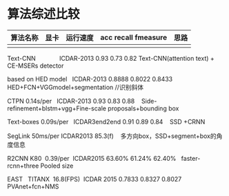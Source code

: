 # 算法综述比较

| 算法名称 | 显卡   | 运行速度 | acc recall fmeasure  | 思路   |
| ---- | ---- | ---- | ---- | ---- |
|      |      |      |      |      |  

 Text-CNN&nbsp;&nbsp;&nbsp;&nbsp;&nbsp;&nbsp;&nbsp;&nbsp;&nbsp;&nbsp;&nbsp;&nbsp;&nbsp; ICDAR-2013 0.93    0.73    0.82     Text-CNN(attention text) + CE-MSERs detector   

 based on HED model&nbsp;&nbsp;   ICDAR-2013 0.8888  0.8022  0.8433    HED+FCN+VGGmodel+segmentation  //识别斜体  

CTPN          0.14s/per    &nbsp;&nbsp;ICDAR-2013 0.93    0.83    0.88 &nbsp;&nbsp;&nbsp;Side-refinement+blstm+vgg+Fine-scale proposals+bounding box  

Text-boxes                                0.09s/per &nbsp;&nbsp;ICDAR3end2end 0.91    0.89    0.84     &nbsp;&nbsp; SSD +CRNN  

SegLink                       50ms/per ICDAR2013  85.3(f)       &nbsp;&nbsp;            多方向box，SSD+segment+box的角度信息  

R2CNN                                   K80   &nbsp;0.39/per&nbsp;     ICDAR2015  63.60%  61.24%  62.40%     &nbsp;&nbsp;faster-rcnn+three Pooled size  

EAST        &nbsp;                            TITANX&nbsp; 16.8(FPS)&nbsp; ICDAR 2015 0.7833  0.8327  0.8027    &nbsp;&nbsp; PVAnet+fcn+NMS                     